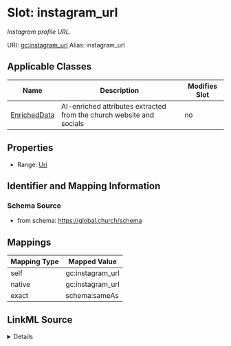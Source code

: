 

# Slot: instagram_url 


_Instagram profile URL._





URI: [gc:instagram_url](https://global.church/schema/instagram_url)
Alias: instagram_url

<!-- no inheritance hierarchy -->





## Applicable Classes

| Name | Description | Modifies Slot |
| --- | --- | --- |
| [EnrichedData](EnrichedData.md) | AI-enriched attributes extracted from the church website and socials |  no  |






## Properties

* Range: [Uri](Uri.md)




## Identifier and Mapping Information






### Schema Source


* from schema: https://global.church/schema




## Mappings

| Mapping Type | Mapped Value |
| ---  | ---  |
| self | gc:instagram_url |
| native | gc:instagram_url |
| exact | schema:sameAs |




## LinkML Source

<details>
```yaml
name: instagram_url
description: Instagram profile URL.
in_subset:
- public
- enrichment
from_schema: https://global.church/schema
exact_mappings:
- schema:sameAs
rank: 1000
alias: instagram_url
domain_of:
- EnrichedData
range: uri

```
</details>